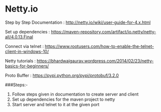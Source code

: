 # Netty.io

Step by Step Documentation : http://netty.io/wiki/user-guide-for-4.x.html

Set up dependencies : https://maven-repository.com/artifact/io.netty/netty-all/4.0.13.Final

Connect via telnet : https://www.rootusers.com/how-to-enable-the-telnet-client-in-windows-10/

Netty tutorials : https://bhardwajgaurav.wordpress.com/2014/02/23/netty-basics-for-beginners/

Proto Buffer : https://pypi.python.org/pypi/protobuf/3.2.0

###Steps:-
1. Follow steps given in documentation to create server and client
2. Set up dependencies for the maven project to netty
3. Start server and telnet to it at the given port



